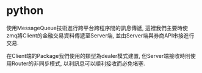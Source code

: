 # python

使用MessageQueue技術進行跨平台跨程序間的訊息傳遞,
這裡我們主要時使zmq將Client的金融交易資料傳遞至Server端,
並由Server端與券商API串接進行交易.

在Client端的Package我們使用的類型為dealer模式建置, 
但Server端接收時則使用Router的非同步模式,
以利訊息可以順利接收而必免堵塞.
